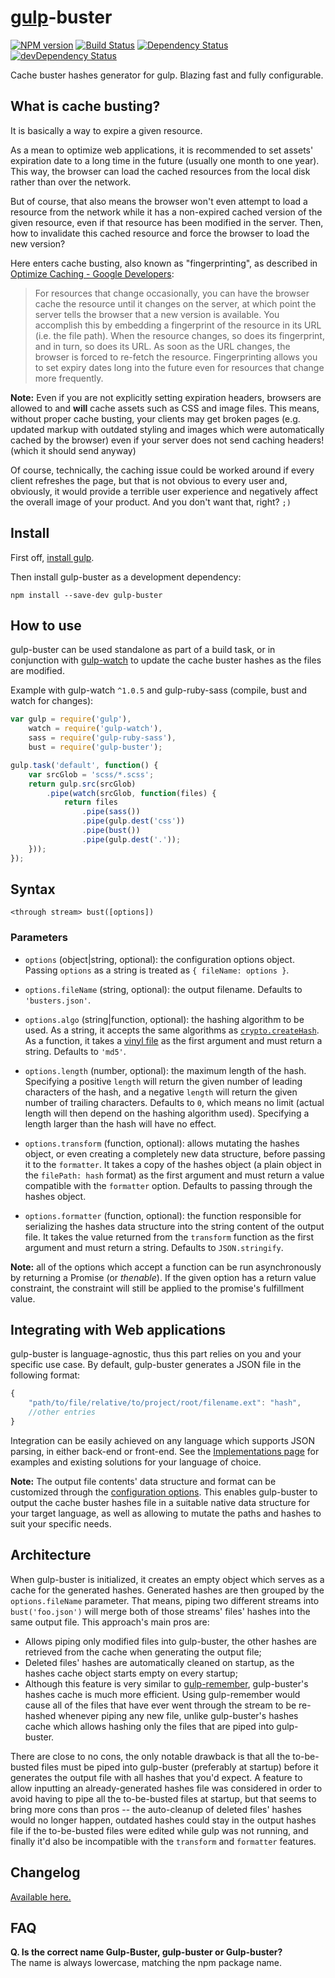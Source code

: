 # [gulp](https://github.com/gulpjs/gulp/)-buster
[![NPM version](https://badge.fury.io/js/gulp-buster.png)](https://npmjs.org/package/gulp-buster)
[![Build Status](https://travis-ci.org/UltCombo/gulp-buster.png?branch=master)](https://travis-ci.org/UltCombo/gulp-buster)
[![Dependency Status](https://david-dm.org/UltCombo/gulp-buster.png)](https://david-dm.org/UltCombo/gulp-buster)
[![devDependency Status](https://david-dm.org/UltCombo/gulp-buster/dev-status.png)](https://david-dm.org/UltCombo/gulp-buster#info=devDependencies)

Cache buster hashes generator for gulp. Blazing fast and fully configurable.

## What is cache busting?

It is basically a way to expire a given resource.

As a mean to optimize web applications, it is recommended to set assets' expiration date to a long time in the future (usually one month to one year). This way, the browser can load the cached resources from the local disk rather than over the network.

But of course, that also means the browser won't even attempt to load a resource from the network while it has a non-expired cached version of the given resource, even if that resource has been modified in the server. Then, how to invalidate this cached resource and force the browser to load the new version?

Here enters cache busting, also known as "fingerprinting", as described in [Optimize Caching - Google Developers](https://developers.google.com/speed/docs/best-practices/caching):

> For resources that change occasionally, you can have the browser cache the resource until it changes on the server, at which point the server tells the browser that a new version is available. You accomplish this by embedding a fingerprint of the resource in its URL (i.e. the file path). When the resource changes, so does its fingerprint, and in turn, so does its URL. As soon as the URL changes, the browser is forced to re-fetch the resource. Fingerprinting allows you to set expiry dates long into the future even for resources that change more frequently.

**Note:** Even if you are not explicitly setting expiration headers, browsers are allowed to and **will** cache assets such as CSS and image files. This means, without proper cache busting, your clients may get broken pages (e.g. updated markup with outdated styling and images which were automatically cached by the browser) even if your server does not send caching headers! (which it should send anyway)

Of course, technically, the caching issue could be worked around if every client refreshes the page, but that is not obvious to every user and, obviously, it would provide a terrible user experience and negatively affect the overall image of your product. And you don't want that, right? `;)`

## Install

First off, [install gulp](https://github.com/gulpjs/gulp/blob/master/docs/getting-started.md).

Then install gulp-buster as a development dependency:

```
npm install --save-dev gulp-buster
```

## How to use

gulp-buster can be used standalone as part of a build task, or in conjunction with [gulp-watch](https://npmjs.org/package/gulp-watch) to update the cache buster hashes as the files are modified.

Example with gulp-watch `^1.0.5` and gulp-ruby-sass (compile, bust and watch for changes):

```js
var gulp = require('gulp'),
	watch = require('gulp-watch'),
	sass = require('gulp-ruby-sass'),
	bust = require('gulp-buster');

gulp.task('default', function() {
    var srcGlob = 'scss/*.scss';
	return gulp.src(srcGlob)
		.pipe(watch(srcGlob, function(files) {
			return files
				.pipe(sass())
				.pipe(gulp.dest('css'))
				.pipe(bust())
				.pipe(gulp.dest('.'));
	}));
});
```

## Syntax

```none
<through stream> bust([options])
```

### Parameters

- `options` (object|string, optional): the configuration options object. Passing `options` as a string is treated as `{ fileName: options }`.

- `options.fileName` (string, optional): the output filename. Defaults to `'busters.json'`.

- `options.algo` (string|function, optional): the hashing algorithm to be used. As a string, it accepts the same algorithms as [`crypto.createHash`](http://nodejs.org/api/crypto.html#crypto_crypto_createhash_algorithm). As a function, it takes a [vinyl file](https://github.com/wearefractal/vinyl) as the first argument and must return a string. Defaults to `'md5'`.

- `options.length` (number, optional): the maximum length of the hash. Specifying a positive `length` will return the given number of leading characters of the hash, and a negative `length` will return the given number of trailing characters. Defaults to `0`, which means no limit (actual length will then depend on the hashing algorithm used). Specifying a length larger than the hash will have no effect.

- `options.transform` (function, optional): allows mutating the hashes object, or even creating a completely new data structure, before passing it to the `formatter`. It takes a copy of the hashes object (a plain object in the `filePath: hash` format) as the first argument and must return a value compatible with the `formatter` option. Defaults to passing through the hashes object.

- `options.formatter` (function, optional): the function responsible for serializing the hashes data structure into the string content of the output file. It takes the value returned from the `transform` function as the first argument and must return a string. Defaults to `JSON.stringify`.

**Note:** all of the options which accept a function can be run asynchronously by returning a Promise (or *thenable*). If the given option has a return value constraint, the constraint will still be applied to the promise's fulfillment value.

## Integrating with Web applications

gulp-buster is language-agnostic, thus this part relies on you and your specific use case. By default, gulp-buster generates a JSON file in the following format:

```js
{
	"path/to/file/relative/to/project/root/filename.ext": "hash",
	//other entries
}
```

Integration can be easily achieved on any language which supports JSON parsing, in either back-end or front-end. See the [Implementations page](https://github.com/UltCombo/gulp-buster/blob/master/IMPLEMENTATIONS.md) for examples and existing solutions for your language of choice.

**Note:** The output file contents' data structure and format can be customized through the [configuration options](#parameters). This enables gulp-buster to output the cache buster hashes file in a suitable native data structure for your target language, as well as allowing to mutate the paths and hashes to suit your specific needs.

## Architecture

When gulp-buster is initialized, it creates an empty object which serves as a cache for the generated hashes. Generated hashes are then grouped by the `options.fileName` parameter. That means, piping two different streams into `bust('foo.json')` will merge both of those streams' files' hashes into the same output file. This approach's main pros are:

- Allows piping only modified files into gulp-buster, the other hashes are retrieved from the cache when generating the output file;
- Deleted files' hashes are automatically cleaned on startup, as the hashes cache object starts empty on every startup;
- Although this feature is very similar to [gulp-remember](https://github.com/ahaurw01/gulp-remember), gulp-buster's hashes cache is much more efficient. Using gulp-remember would cause all of the files that have ever went through the stream to be re-hashed whenever piping any new file, unlike gulp-buster's hashes cache which allows hashing only the files that are piped into gulp-buster.

There are close to no cons, the only notable drawback is that all the to-be-busted files must be piped into gulp-buster (preferably at startup) before it generates the output file with all hashes that you'd expect. A feature to allow inputting an already-generated hashes file was considered in order to avoid having to pipe all the to-be-busted files at startup, but that seems to bring more cons than pros -- the auto-cleanup of deleted files' hashes would no longer happen, outdated hashes could stay in the output hashes file if the to-be-busted files were edited while gulp was not running, and finally it'd also be incompatible with the `transform` and `formatter` features.

## Changelog

[Available here.](https://github.com/UltCombo/gulp-buster/blob/master/CHANGELOG.md)

## FAQ

**Q. Is the correct name Gulp-Buster, gulp-buster or Gulp-buster?**<br>
The name is always lowercase, matching the npm package name.
